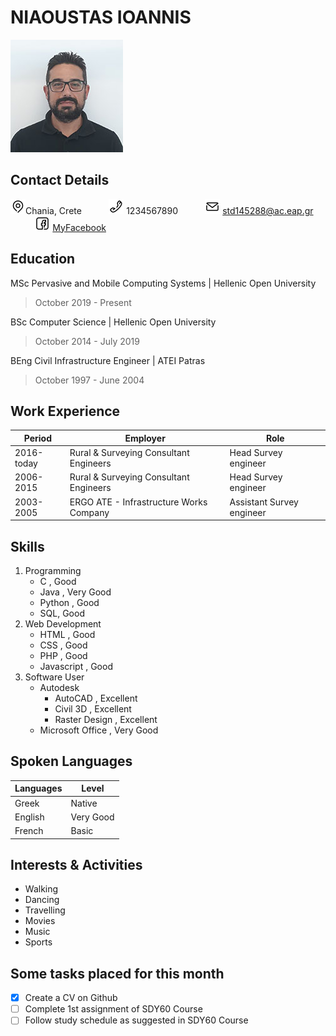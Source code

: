 # NIAOUSTAS IOANNIS             
![Nioaustas Ioannis](/images/niaoustasStudy3.jpg) 


## Contact Details

![Address](/icons/map.png)Chania, Crete &nbsp;&nbsp;&nbsp;&nbsp;&nbsp;&nbsp;&nbsp;&nbsp;&nbsp; 
![Phone](/icons/phone.png) 1234567890 &nbsp;&nbsp;&nbsp;&nbsp;&nbsp;&nbsp;&nbsp;&nbsp;&nbsp;
![Email](/icons/email.png) std145288@ac.eap.gr &nbsp;&nbsp;&nbsp;&nbsp;&nbsp;&nbsp;&nbsp;&nbsp;&nbsp;
![Facebook](/icons/facebook.png) [MyFacebook](http://facebook.com)

## Education

MSc Pervasive and Mobile Computing Systems | Hellenic Open University
>October 2019 - Present

BSc Computer Science | Hellenic Open University
>October 2014 - July 2019

BEng Civil Infrastructure Engineer | ATEI Patras
>October 1997 - June 2004

## Work Experience

| Period  | Employer | Role |
| ------------- | ------------- | ------------- |
| 2016-today  | Rural & Surveying Consultant Engineers  | Head Survey engineer  |
| 2006-2015  | Rural & Surveying Consultant Engineers  | Head Survey engineer   |
| 2003-2005  | ERGO ATE - Infrastructure Works Company  | Assistant Survey engineer   |


## Skills
1. Programming
   - C , Good
   - Java , Very Good
   - Python , Good
   - SQL, Good
2. Web Development
   - HTML , Good
   - CSS , Good
   - PHP , Good
   - Javascript , Good
3. Software User
   - Autodesk
     - AutoCAD , Excellent
     - Civil 3D , Excellent
     - Raster Design , Excellent
    - Microsoft Office , Very Good

## Spoken Languages

| Languages  | Level | 
| ------------- | ------------- | 
| Greek  | Native  | 
| English  | Very Good  | 
| French  | Basic  | 

## Interests & Activities
- Walking
- Dancing
- Travelling
- Movies
- Music
- Sports

## Some tasks placed for this month
- [x] Create a CV on Github
- [ ] Complete 1st assignment of SDY60 Course
- [ ] Follow study schedule as suggested in SDY60 Course
